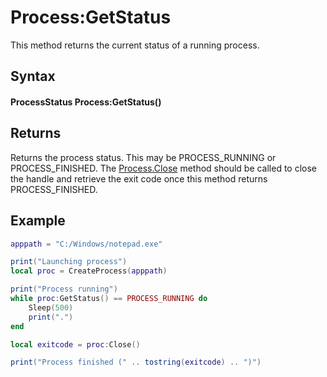 # Process:GetStatus

This method returns the current status of a running process.

## Syntax 

#### ProcessStatus Process:GetStatus()

## Returns

Returns the process status. This may be PROCESS_RUNNING or PROCESS_FINISHED. The [Process.Close](Process_Close.md) method should be called to close the handle and retrieve the exit code once this method returns PROCESS_FINISHED.

## Example

```lua
apppath = "C:/Windows/notepad.exe"

print("Launching process")
local proc = CreateProcess(apppath)

print("Process running")
while proc:GetStatus() == PROCESS_RUNNING do
    Sleep(500)
    print(".")
end

local exitcode = proc:Close()

print("Process finished (" .. tostring(exitcode) .. ")")
```